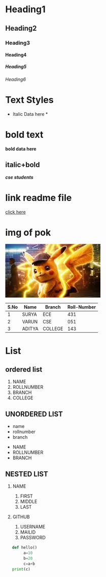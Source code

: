 # Heading1
## Heading2
### Heading3
#### Heading4
##### Heading5
###### Heading6


# Text Styles
* Italic Data here *
# bold text
**bold data here**
## italic+bold
***cse students***

# link readme file

[click here]("www.google.com")

# img of pok

![fav](pok.jpg)

|S.No|Name|Branch|Roll-Number|
|----|----|------|-----------|
|1|SURYA|ECE|431|
|2|VARUN|CSE|051|
|3|ADITYA|COLLEGE|143|

# List
## ordered list

1. NAME
2. ROLLNUMBER
3. BRANCH
4. COLLEGE

## UNORDERED LIST
- name
- rollnumber
- branch

* NAME
* ROLLNUMBER
* BRANCH
## NESTED LIST
1. NAME
    1. FIRST
    2. MIDDLE
    3. LAST
 
2. GITHUB
    1. USERNAME
    2. MAILID
    3. PASSWORD
 
 ```python
    def hello()
         a=10
         b=20
         c=a+b
    print(c)
```

